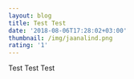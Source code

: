 ```yaml
---
layout: blog
title: Test Test
date: '2018-08-06T17:28:02+03:00'
thumbnail: /img/jaanalind.png
rating: '1'
---
```

Test Test Test

